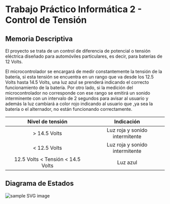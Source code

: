 
# Trabajo Práctico Informática 2 - Control de Tensión

## Memoria Descriptiva

El proyecto se trata de un control de diferencia de potencial o tensión eléctrica diseñado para automóviles particulares, es decir, para baterías de 12 Volts.

El microcontrolador se encargará de medir constantemente la tensión de la batería, si esta tensión se encuentra en un rango que va desde los 12.5 Volts hasta 14.5 Volts, una luz azul se prenderá indicando el correcto funcionamiento de la batería. Por otro lado, si la medición del microcontrolador no corresponde con ese rango se emitirá un sonido interminente con un intervalo de 2 segundos para avisar al usuario y además la luz cambiará a color rojo indicando al usuario que ,ya sea la batería o el alternador, no están funcionando correctamente.



|Nivel de tensión | Indicación |
|:------:|:--------------------:|
|> 14.5 Volts|Luz roja y sonido intermitente|
|< 12.5 Volts|Luz roja y sonido intermitente|
|12.5 Volts < Tensión < 14.5 Volts|Luz azul|


## Diagrama de Estados

![sample SVG image](https://github.com/hernansilva02/TP2-INFO2/blob/f613b7f26e1aa3fdd7c0d451ad0589776b48c541/fsm-dde.svg)

